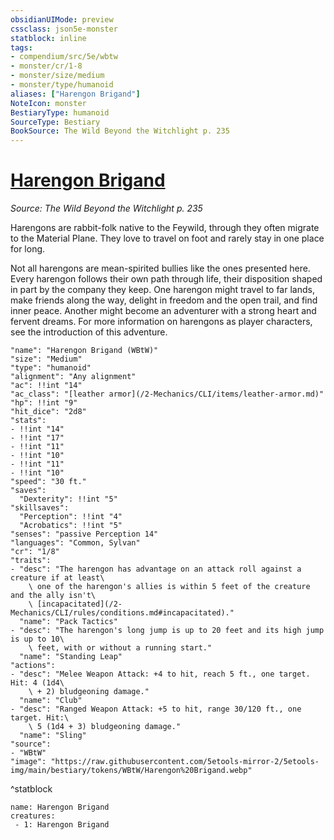 ```yaml
---
obsidianUIMode: preview
cssclass: json5e-monster
statblock: inline
tags:
- compendium/src/5e/wbtw
- monster/cr/1-8
- monster/size/medium
- monster/type/humanoid
aliases: ["Harengon Brigand"]
NoteIcon: monster
BestiaryType: humanoid
SourceType: Bestiary
BookSource: The Wild Beyond the Witchlight p. 235
---
```

# [Harengon Brigand](2-Mechanics/CLI/bestiary/humanoid/harengon-brigand-wbtw.md)
*Source: The Wild Beyond the Witchlight p. 235*  

Harengons are rabbit-folk native to the Feywild, through they often migrate to the Material Plane. They love to travel on foot and rarely stay in one place for long.

Not all harengons are mean-spirited bullies like the ones presented here. Every harengon follows their own path through life, their disposition shaped in part by the company they keep. One harengon might travel to far lands, make friends along the way, delight in freedom and the open trail, and find inner peace. Another might become an adventurer with a strong heart and fervent dreams. For more information on harengons as player characters, see the introduction of this adventure.

```statblock
"name": "Harengon Brigand (WBtW)"
"size": "Medium"
"type": "humanoid"
"alignment": "Any alignment"
"ac": !!int "14"
"ac_class": "[leather armor](/2-Mechanics/CLI/items/leather-armor.md)"
"hp": !!int "9"
"hit_dice": "2d8"
"stats":
- !!int "14"
- !!int "17"
- !!int "11"
- !!int "10"
- !!int "11"
- !!int "10"
"speed": "30 ft."
"saves":
  "Dexterity": !!int "5"
"skillsaves":
  "Perception": !!int "4"
  "Acrobatics": !!int "5"
"senses": "passive Perception 14"
"languages": "Common, Sylvan"
"cr": "1/8"
"traits":
- "desc": "The harengon has advantage on an attack roll against a creature if at least\
    \ one of the harengon's allies is within 5 feet of the creature and the ally isn't\
    \ [incapacitated](/2-Mechanics/CLI/rules/conditions.md#incapacitated)."
  "name": "Pack Tactics"
- "desc": "The harengon's long jump is up to 20 feet and its high jump is up to 10\
    \ feet, with or without a running start."
  "name": "Standing Leap"
"actions":
- "desc": "Melee Weapon Attack: +4 to hit, reach 5 ft., one target. Hit: 4 (1d4\
    \ + 2) bludgeoning damage."
  "name": "Club"
- "desc": "Ranged Weapon Attack: +5 to hit, range 30/120 ft., one target. Hit:\
    \ 5 (1d4 + 3) bludgeoning damage."
  "name": "Sling"
"source":
- "WBtW"
"image": "https://raw.githubusercontent.com/5etools-mirror-2/5etools-img/main/bestiary/tokens/WBtW/Harengon%20Brigand.webp"
```
^statblock

```encounter-table
name: Harengon Brigand
creatures:
 - 1: Harengon Brigand
```